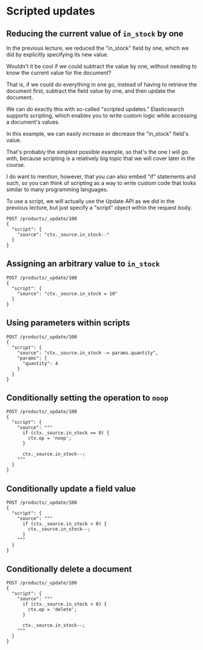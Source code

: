 # Scripted updates

## Reducing the current value of `in_stock` by one

In the previous lecture, we reduced the "in_stock" field by one, which we did by explicitly specifying its new value.

Wouldn't it be cool if we could subtract the value by one, without needing to know the current value for the document?

That is, if we could do everything in one go, instead of having to retrieve the document first, subtract the field value by one, and then update the document.

We can do exactly this with so-called "scripted updates." Elasticsearch supports scripting, which enables you to write custom logic while accessing a document's values.

In this example, we can easily increase or decrease the "in_stock" field's value.

That's probably the simplest possible example, so that's the one I will go with, because scripting is a relatively big topic that we will cover later in the course.

I do want to mention, however, that you can also embed "if" statements and such, so you can think of scripting as a way to write custom code that looks similar to many programming languages.

To use a script, we will actually use the Update API as we did in the previous lecture, but just specify a "script" object within the request body.

```
POST /products/_update/100
{
  "script": {
    "source": "ctx._source.in_stock--"
  }
}
```

## Assigning an arbitrary value to `in_stock`

```
POST /products/_update/100
{
  "script": {
    "source": "ctx._source.in_stock = 10"
  }
}
```

## Using parameters within scripts

```
POST /products/_update/100
{
  "script": {
    "source": "ctx._source.in_stock -= params.quantity",
    "params": {
      "quantity": 4
    }
  }
}
```

## Conditionally setting the operation to `noop`

```
POST /products/_update/100
{
  "script": {
    "source": """
      if (ctx._source.in_stock == 0) {
        ctx.op = 'noop';
      }
      
      ctx._source.in_stock--;
    """
  }
}
```

## Conditionally update a field value

```
POST /products/_update/100
{
  "script": {
    "source": """
      if (ctx._source.in_stock > 0) {
        ctx._source.in_stock--;
      }
    """
  }
}
```

## Conditionally delete a document

```
POST /products/_update/100
{
  "script": {
    "source": """
      if (ctx._source.in_stock < 0) {
        ctx.op = 'delete';
      }
      
      ctx._source.in_stock--;
    """
  }
}
```